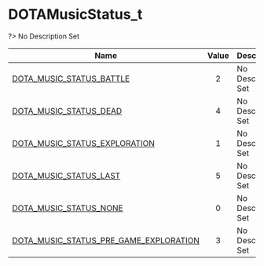 # DOTAMusicStatus_t
?> No Description Set

Name|Value|Description|Client
--|:--:|--|:--:
[DOTA_MUSIC_STATUS_BATTLE](Constants/DOTAMusicStatus_t/DOTA_MUSIC_STATUS_BATTLE)|2|No Description Set|✖
[DOTA_MUSIC_STATUS_DEAD](Constants/DOTAMusicStatus_t/DOTA_MUSIC_STATUS_DEAD)|4|No Description Set|✖
[DOTA_MUSIC_STATUS_EXPLORATION](Constants/DOTAMusicStatus_t/DOTA_MUSIC_STATUS_EXPLORATION)|1|No Description Set|✖
[DOTA_MUSIC_STATUS_LAST](Constants/DOTAMusicStatus_t/DOTA_MUSIC_STATUS_LAST)|5|No Description Set|✖
[DOTA_MUSIC_STATUS_NONE](Constants/DOTAMusicStatus_t/DOTA_MUSIC_STATUS_NONE)|0|No Description Set|✖
[DOTA_MUSIC_STATUS_PRE_GAME_EXPLORATION](Constants/DOTAMusicStatus_t/DOTA_MUSIC_STATUS_PRE_GAME_EXPLORATION)|3|No Description Set|✖
